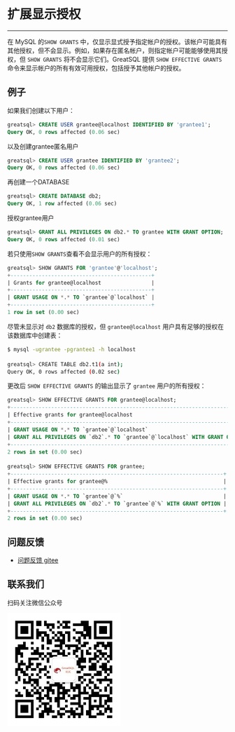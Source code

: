 # 扩展显示授权

---

在 MySQL 的`SHOW GRANTS` 中，仅显示显式授予指定帐户的授权。该帐户可能具有其他授权，但不会显示。例如，如果存在匿名帐户，则指定帐户可能能够使用其授权，但 `SHOW GRANTS` 将不会显示它们。GreatSQL 提供 `SHOW EFFECTIVE GRANTS` 命令来显示帐户的所有有效可用授权，包括授予其他帐户的授权。

## 例子

如果我们创建以下用户：

```sql
greatsql> CREATE USER grantee@localhost IDENTIFIED BY 'grantee1';
Query OK, 0 rows affected (0.06 sec)
```
以及创建grantee匿名用户

```sql
greatsql> CREATE USER grantee IDENTIFIED BY 'grantee2';
Query OK, 0 rows affected (0.06 sec)
```

再创建一个DATABASE

```sql
greatsql> CREATE DATABASE db2;
Query OK, 1 row affected (0.06 sec)
```

授权grantee用户

```sql
greatsql> GRANT ALL PRIVILEGES ON db2.* TO grantee WITH GRANT OPTION;
Query OK, 0 rows affected (0.01 sec)
```

若只使用`SHOW GRANTS`查看不会显示用户的所有授权：

```sql
greatsql> SHOW GRANTS FOR 'grantee'@'localhost';
+---------------------------------------------+
| Grants for grantee@localhost                |
+---------------------------------------------+
| GRANT USAGE ON *.* TO `grantee`@`localhost` |
+---------------------------------------------+
1 row in set (0.00 sec)
```

尽管未显示对 `db2` 数据库的授权，但 `grantee@localhost` 用户具有足够的授权在该数据库中创建表：

```bash
$ mysql -ugrantee -pgrantee1 -h localhost

greatsql> CREATE TABLE db2.t1(a int);
Query OK, 0 rows affected (0.02 sec)
```

更改后 `SHOW EFFECTIVE GRANTS` 的输出显示了 `grantee` 用户的所有授权：

```sql
greatsql> SHOW EFFECTIVE GRANTS FOR grantee@localhost;
+----------------------------------------------------------------------------+
| Effective grants for grantee@localhost                                     |
+----------------------------------------------------------------------------+
| GRANT USAGE ON *.* TO `grantee`@`localhost`                                |
| GRANT ALL PRIVILEGES ON `db2`.* TO `grantee`@`localhost` WITH GRANT OPTION |
+----------------------------------------------------------------------------+
2 rows in set (0.00 sec)

greatsql> SHOW EFFECTIVE GRANTS FOR grantee;
+--------------------------------------------------------------------+
| Effective grants for grantee@%                                     |
+--------------------------------------------------------------------+
| GRANT USAGE ON *.* TO `grantee`@`%`                                |
| GRANT ALL PRIVILEGES ON `db2`.* TO `grantee`@`%` WITH GRANT OPTION |
+--------------------------------------------------------------------+
2 rows in set (0.00 sec)
```

## 问题反馈

- [问题反馈 gitee](https://gitee.com/GreatSQL/GreatSQL-Manual/issues)


**联系我们**
---

扫码关注微信公众号

![greatsql-wx](../greatsql-wx.jpg)
